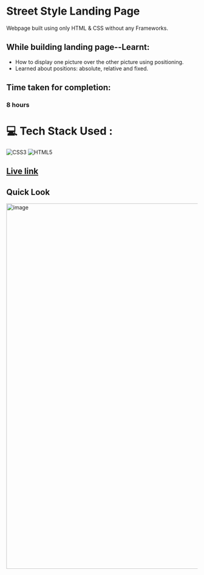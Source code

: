 # Street Style Landing Page 
Webpage built using only HTML &amp; CSS without any Frameworks.

## While building landing page--Learnt:
- How to display one picture over the other picture using positioning.
- Learned about positions: absolute, relative and fixed.

## Time taken for completion:
### 8 hours

# 💻 Tech Stack Used :

![CSS3](https://img.shields.io/badge/css3-%231572B6.svg?style=for-the-badge&logo=css3&logoColor=white) ![HTML5](https://img.shields.io/badge/html5-%23E34F26.svg?style=for-the-badge&logo=html5&logoColor=white)


## [Live link](https://main--streetstyle-landing-p1.netlify.app/)

## Quick Look
<img width="960" alt="image" src="https://user-images.githubusercontent.com/47134730/185760104-aabf0f5a-cdb6-4562-925f-9ca913c8d722.png">
